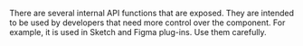 There are several internal API functions that are exposed. They are intended to be used by developers that need more control over the component. For example, it is used in Sketch and Figma plug-ins. Use them carefully.
